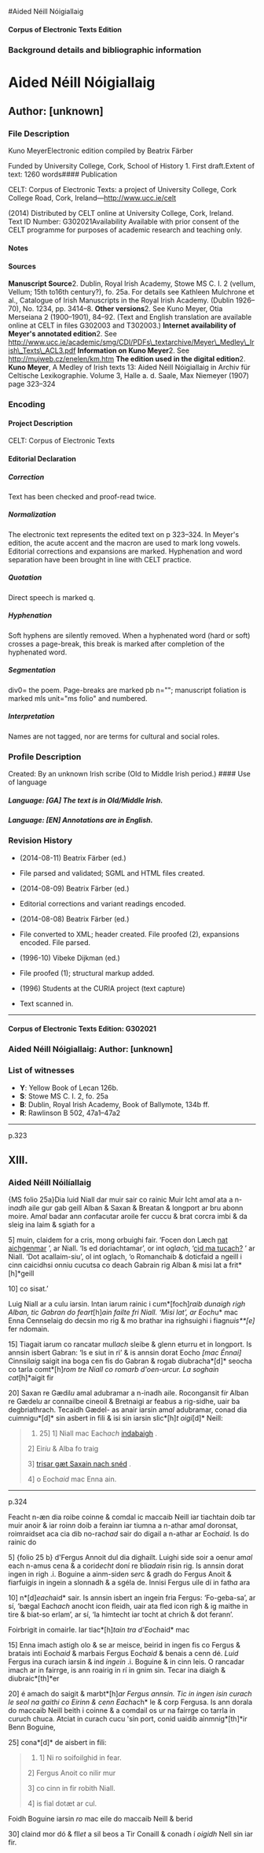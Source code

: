 

#Aided Néill Nóigiallaig


<!-- // 
 function footNote(link) {
 openpopup = window.open(link,"openpopup","width=512,height=128,left=256,top=256,resizable=no,scrollbars=1,menubar=1,statusbar=0,toolbar=0");
}
// -->



#### Corpus of Electronic Texts Edition


### Background details and bibliographic information


Aided Néill Nóigiallaig
=======================


Author: [unknown]
-----------------


### File Description

Kuno MeyerElectronic edition compiled by Beatrix Färber

Funded by University College, Cork, School of History 1. First draft.Extent of text: 1260 words#### Publication


CELT: Corpus of Electronic Texts: a project of University College, Cork  
College Road, Cork, Ireland—http://www.ucc.ie/celt

 (2014) Distributed by CELT online at University College, Cork, Ireland.  
Text ID Number: G302021Availability 
Available with prior consent of the CELT programme for purposes of academic research and teaching only.


#### Notes

#### Sources


**Manuscript Source**2. Dublin, Royal Irish Academy, Stowe MS C. I. 2 (vellum, Vellum; 15th to16th century?), fo. 25a. For details see Kathleen Mulchrone et al., Catalogue of Irish Manuscripts in the Royal Irish Academy. (Dublin 1926–70), No. 1234, pp. 3414–8.
**Other versions**2. See Kuno Meyer, Otia Merseiana 2 (1900–1901), 84–92. (Text and English translation are available online at CELT in files G302003 and T302003.)
**Internet availability of Meyer's annotated edition**2. See http://www.ucc.ie/academic/smg/CDI/PDFs\_textarchive/Meyer\_Medley\_Irish\_Texts\_ACL3.pdf
**Information on Kuno Meyer**2. See http://mujweb.cz/enelen/km.htm
**The edition used in the digital edition**2. **Kuno Meyer**, A Medley of Irish texts 13: Aided Néill Nóigiallaig in Archiv für Celtische Lexikographie. Volume 3, Halle a. d. Saale, Max Niemeyer (1907) page 323–324

### Encoding


#### Project Description


CELT: Corpus of Electronic Texts


#### Editorial Declaration


##### Correction


Text has been checked and proof-read twice.


##### Normalization


The electronic text represents the edited text on p 323–324. In Meyer's edition, the acute accent and the macron are used to mark long vowels. Editorial corrections and expansions are marked. Hyphenation and word separation have been brought in line with CELT practice.


##### Quotation


Direct speech is marked q.


##### Hyphenation


Soft hyphens are silently removed. When a hyphenated word (hard or soft) crosses a page-break, this break is marked after completion of the hyphenated word.


##### Segmentation


div0= the poem. Page-breaks are marked pb n=""; manuscript foliation is marked mls unit="ms folio" and numbered.


##### Interpretation


Names are not tagged, nor are terms for cultural and social roles.


### Profile Description


Created: By an unknown Irish scribe
 (Old to Middle Irish period.) #### Use of language


##### Language: [GA] The text is in Old/Middle Irish.


##### Language: [EN] Annotations are in English.


### Revision History


* (2014-08-11) Beatrix Färber (ed.)

* File parsed and validated; SGML and HTML files created.
* (2014-08-09) Beatrix Färber (ed.)

* Editorial corrections and variant readings encoded.
* (2014-08-08) Beatrix Färber (ed.)

* File converted to XML; header created. File proofed (2), expansions encoded. File parsed.
* (1996-10) Vibeke Dijkman (ed.)

* File proofed (1); structural markup added.
* (1996) Students at the CURIA project (text capture)

* Text scanned in.




---


#### Corpus of Electronic Texts Edition: G302021


### Aided Néill Nóigiallaig: Author: [unknown]


### List of witnesses


* **Y**: Yellow Book of Lecan 126b.
* **S**: Stowe MS C. I. 2, fo. 25a
* **B**: Dublin, Royal Irish Academy, Book of Ballymote, 134b ff.
* **R**: Rawlinson B 502, 47a1–47a2




---

p.323


XIII.
-----

### Aided Néill Nóilíallaig


{MS folio 25a}Dia luid Niall dar muir sair co rainic Muir Icht am*al* ata
a n-in*adh* aile gur gab geill Alban & Saxan & Breatan & longport
ar bru abonn moire. Am*al* badar ann *con*facutar aroile fer
cuccu & brat corcra imbi & da sleig ina laim & sgiath for a
  
5] 
muin, claidem for a cris, mong orbuighi fair. ‘Focen don Læch
[nat aichgenmar](G302021/app001.html) ’, ar Niall. ‘Is ed doriachtamar’, or int ogl*ach*,
‘[cid ma tucach?](G302021/app002.html) ’ ar Niall. ‘Dot acallaim-siu’, ol int oglach,
‘o Romanchaib & doticfaid a ngeill i cinn caicidhsi onniu
cucutsa co deach Gabrain rig Alban & misi lat a frit*[h]*geill
  
10] 
co sisat.’


Luig Niall ar a culu iarsin. Intan iarum rainic i cum*[foch]*raib
dunaigh righ Alban, tic Gabran do feart*[h]*ain failte
fri Niall. ‘Misi lat’, ar Eoch*u* mac Enna Cennselaig do decsin
mo rig & mo brathar ina righsuighi i fiagn*uis**[e]* fer ndomain.
  
15] 
Tiagait iarum co rancatar mull*ach* sleibe & glenn eturru et in
longport. Is annsin isbert Gabran: ‘Is e siut in ri’ & is annsin
dorat Eocho *[mac Énnai]* Cinnsil*aig* saigit ina boga cen fis do
Gabran & rogab diubracha*[d]* seocha co tarla comt*[h]*rom tre
Niall co romarb d'oen-urcur. La soghain cat*[h]*aigit fir
  
20] 
Saxan re Gædil*u* amal adubramar a n-inadh aile. Rocongansit
f*ir* Alban re Gædel*u* ar connailbe cineoil & Bretnaigi ar feabus
a rig-sidhe, uair ba degbriathrach. Tecaidh Gædel- as
anair iarsin am*al* adubramar, conad dia cuimnigu*[d]* sin asbert
in fili & isi sin iarsin slic*[h]*t oigi*[d]* Neill:


> 1. 25] 1] Niall mac Each*ach* [indabaigh](G302021/app003.html) .
>   
> 2] Eir*iu* & Alba fo traig
>   
> 3] [trisar gæt Saxain nach snéd](G302021/app004.html) .
>   
> 4] o Eoch*aid* mac Enna ain.
> 






---

p.324


Feacht n-æn dia roibe coinne & comdal ic maccaib Neill
iar tiachtain doib tar muir anoir & iar roin*n* doib a ferainn iar
tiumna a n-athar am*al* doronsat, roimraidset aca cia dib no-rach*ad*
sair do digail a n-athar ar Eoch*aid*. Is do rainic do
  
5] {folio 25 b}
d'Fergus Annoit dul dia dighailt. Luighi side soir a
oenur am*al* each n-amus cena & a corid*echt* doní re bli*adain*
risin rig. Is annsin dorat ingen in righ .i. Boguine a ainm-side*n*
s*er*c & gradh do Fergus Anoit & fiarfuig*is* in ingein
a slonnadh & a sgéla de. Innisi Fergus uile dí in fath*a* ara
  
10] 
n*[d]*each*aid* sair. Is annsin isbert an ingein fria Fergus: ‘Fo-geba-sa’,
ar sí, ‘bægal Each*ach* anocht icon fleidh, uair ata fled
icon righ & ig maithe in tire & biat-so erlam’, ar sí, ‘la himtecht
iar tocht at chrich & dot ferann’.


Foirbrigit in comairle. Iar tiac*[h]*tain tra d'Eoch*aid* mac
  
15] 
Enna imach astigh olo & se ar meisce, beirid in ingen fis co
Fergus & bratais inti Eoch*aid* & marbais Fergus Eoch*aid* &
benais a cenn dé. *Luid* Fergus ina curach iarsin & ind *ingein*
.i. Boguine & in cinn leis. O rancadar imach ar in fairrge, is
ann roairig in rí in gnim sin. Tecar ina diaigh & diubraic*[th]*er
  
20] 
é amach do saigit & marbt*[h]*ar Fergus annsin. Tic in ingen
isin curach le seol na gaithi co Eirinn & cenn Each*ach* le & corp
Fergusa. Is ann dorala do maccaib Neill beith i coinne & a
comdail os ur na fairrge co tarrla in curuch chuca. Atciat in
curach cucu 'sin port, conid uaidib ainmnig*[th]*ir Benn Boguine,
  
25] 
cona*[d]* de aisbert in fili:


> 1. 1] Ni ro soifoilghid in fear.
>   
> 2] Fergus Anoit co nilir mur
>   
> 3] co cinn in fir robith Niall.
>   
> 4] is fial dotæt ar cul.
> 




Foidh Boguine iarsin *ro* mac eile do maccaib Neill & berid
  
30] 
claind mor dó & fll*et* a sil beos a Tir Conaill & conadh í *oigidh*
Nell sin iar fir.












